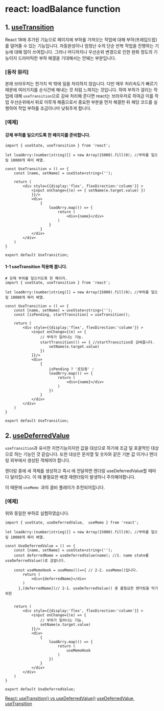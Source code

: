 # react: loadBalance function

## 1. [useTransition](https://beta.reactjs.org/reference/react/useTransition)
React 18에 추가된 기능으로 페이지에 부하를 가져오는 작업에 대해 부하(프레임드랍)를 덜어줄 수 있는 기능입니다.
자동완성이나 엄청난 수의 단순 반복 작업을 진행하는 기능에 대해 많이 쓰여집니다.
그러나 어디까지나 우선순위 변경으로 인한 완화 정도의 기능이지 드라마틱한 부하 해결을 기대해서는 안돼는 부분입니다.

### [동작 원리]
 본래 브라우저는 한가지 씩 밖에 일을 처리하지 않습니다. 다만 매우 처리속도가 빠르기 때문에
여러가지를 순식간에 해내는 것 처럼 느껴지는 것입니다.
 하여 부하가 걸리는 작업에 대해 `useTransition`으로 감싸 처리해 준다면 react는 브라우저로 하여금
이를 작업 우선순위에서 뒤로 미루게 해줌으로서 중요한 부분을 먼저 해결한 뒤 해당 코드를 실행하여
작업 부하를 조금이나마 낮춰주게 합니다.

### [예제]
#### 강제 부하를 일으키도록 한 페이지를 준비합니다.
```
import { useState, useTransition } from 'react';

let loadArry:(number|string)[] = new Array(15000).fill(0); //부하를 일으킬 10000개 짜리 배열.

const UseTransition = () => {
    const [name, setName] = useState<string>('');

    return (
        <div style={{display:'flex', flexDirection:'column'}} >
            <input onChange={(e) => { setName(e.target.value) })
            }}/>
            <div>
                {
                    loadArry.map(() => {
                        return (
                            <div>{name}</div>
                        )
                    }
                }
            </div>
        </div>
    )
}
  
export default UseTransition;
```
#### 1-1 useTransition 적용해 봅니다.
```
# 강제 부하를 일으키도록 한 페이지.
import { useState, useTransition } from 'react';

let loadArry:(number|string)[] = new Array(15000).fill(0); //부하를 일으킬 10000개 짜리 배열.

const UseTransition = () => {
    const [name, setName] = useState<string>('');
    const [isPending, startTransition] = useTransition();

    return (
        <div style={{display:'flex', flexDirection:'column'}} >
            <input onChange={(e) => { 
                // 부하가 일어나는 기능.
                startTransition(() => { //startTransition로 감싸줍니다.
                    setName(e.target.value) 
                })
            }}/>
            <div>
                {
                    isPending ? '로딩중' :
                    loadArry.map(() => {
                        return (
                            <div>{name}</div>
                        )
                    })
                }
            </div>
        </div>
    )
}
  
export default UseTransition;
```

## 2. [useDeferredValue](https://beta.reactjs.org/reference/react/useDeferredValue)

`useTransition`과 유사한 지연기능이지만 값을 대상으로 하기에 조금 덜 포괄적인 대상으로 하는 기능인 것 같습니다. 
 또한 대상은 문자열 및 숫자와 같은 기본 값 이거나 렌더링 외부에서 생성된 객체여야 합니다.
 
 렌더링 중에 새 객체를 생성하고 즉시 에 전달하면 렌더링 useDeferredValue할 때마다 달라집니다. 이 때 불필요한 배경 재렌더링이 발생하니 주의해야합니다.

 이 때문에 `useMemo `과의 콤비 플레이가 추천되어집니다.

### [예제]
위와 동일한 부하로 실험하였습니다.
```
import { useState, useDeferredValue,  useMemo } from 'react';

let loadArry:(number|string)[] = new Array(15000).fill(0); //부하를 일으킬 10000개 짜리 배열.

const UseDeferredValue = () => {
    const [name, setName] = useState<string>('');
    const deferredName = useDeferredValue(name); //1. name state를 useDeferredValue()로 감쌉니다.

    const useMemoHook = useMemo(()=>{ // 2-2. useMemo()입니다.
        return (
            <div>{deferredName}</div>
        )
      },[deferredName])// 2-1. useDeferredValue() 중 불필요한 랜더링을 막기 위한


    return (
        <div style={{display:'flex', flexDirection:'column'}} >
            <input onChange={(e) => { 
                // 부하가 일어나는 기능.
                setName(e.target.value) 
            }}/>
            <div>
                {
                    loadArry.map(() => {
                        return (
                            useMemoHook
                        )
                    })
                }
            </div>
        </div>
    )
}
  
export default UseDeferredValue;
```

[React: useTransition() vs useDeferredValue()](https://academind.com/tutorials/react-usetransition-vs-usedeferredvalue)
[useDeferredValue, useTransition](https://velog.io/@ktthee/React-18-%EC%97%90-%EC%B6%94%EA%B0%80%EB%90%9C-useDeferredValue-%EB%A5%BC-%EC%8D%A8-%EB%B3%B4%EC%9E%90)